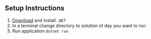 ## Setup Instructions
1. [Download](https://dotnet.microsoft.com/en-us/download) and install `.NET`
2. In a terminal change directory to solution of day you want to run
3. Run application `dotnet run`
